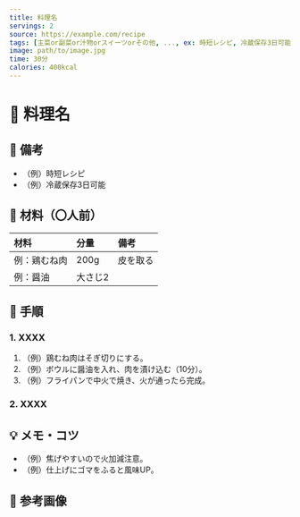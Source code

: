 ```yaml
---
title: 料理名
servings: 2
source: https://example.com/recipe
tags: [主菜or副菜or汁物orスイーツorその他, ..., ex: 時短レシピ, 冷蔵保存3日可能]
image: path/to/image.jpg
time: 30分
calories: 400kcal
---
```


# 🍳 料理名

## 📝 備考
- （例）時短レシピ
- （例）冷蔵保存3日可能

## 🛒 材料（〇人前）
| 材料 | 分量 | 備考 |
|:---|:---|:---|
| 例：鶏むね肉 | 200g | 皮を取る |
| 例：醤油 | 大さじ2 | |

## 🥣 手順

### 1. XXXX
1. （例）鶏むね肉はそぎ切りにする。
2. （例）ボウルに醤油を入れ、肉を漬け込む（10分）。
3. （例）フライパンで中火で焼き、火が通ったら完成。

### 2. XXXX

## 💡 メモ・コツ
- （例）焦げやすいので火加減注意。
- （例）仕上げにゴマをふると風味UP。

## 📸 参考画像
